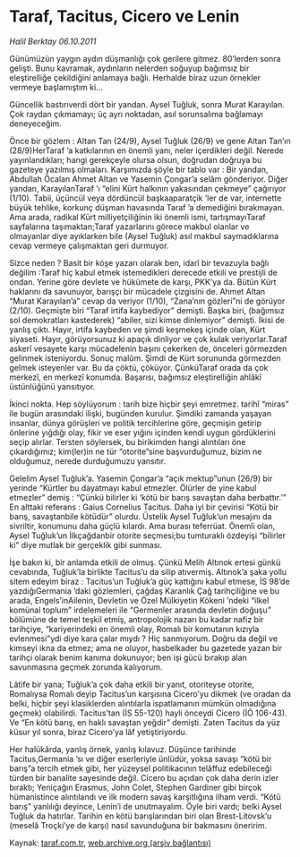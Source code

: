 # Taraf, Tacitus, Cicero ve Lenin

*Halil Berktay 06.10.2011*

<div class="yazi"><p>Günümüzün yaygın aydın düşmanlığı çok gerilere gitmez. 80’lerden sonra gelişti. Bunu kavramak, aydınların nelerden soğuyup bağımsız bir eleştirelliğe çekildiğini anlamaya bağlı. Herhalde biraz uzun örnekler vermeye başlamıştım ki...</p>
<p>Güncellik bastırıverdi dört bir yandan. Aysel Tuğluk, sonra Murat Karayılan. Çok raydan çıkmamayı; üç ayrı noktadan, asıl sorunsalıma bağlamayı deneyeceğim.</p>
<p>Önce bir gözlem : Altan Tan (24/9), Aysel Tuğluk (26/9) ve gene Altan Tan’ın (28/9)HerTaraf ’a katkılarının en önemli yanı, neler içerdikleri değil. Nerede yayınlandıkları; hangi gerekçeyle olursa olsun, doğrudan doğruya bu gazeteye yazılmış olmaları. Karşımızda şöyle bir tablo var : Bir yandan, Abdullah Öcalan Ahmet Altan ve Yasemin Çongar’a selâm gönderiyor. Diğer yandan, KarayılanTaraf ’ı “elini Kürt halkının yakasından çekmeye” çağırıyor (1/10). Tabii, üçüncül veya dördüncül başkaaparatçik ’ler de var, internette büyük tehlike, korkunç düşman havasında Taraf ’a demediğini bırakmayan. Ama arada, radikal Kürt milliyetçiliğinin iki önemli ismi, tartışmayıTaraf sayfalarına taşımaktan;Taraf yazarlarını görece makbul olanlar ve olmayanlar diye ayıklarken bile (Aysel Tuğluk) asıl makbul saymadıklarına cevap vermeye çalışmaktan geri durmuyor.</p>
<p>Sizce neden ? Basit bir köşe yazarı olarak ben, idarî bir tevazuyla bağlı değilim :Taraf hiç kabul etmek istemedikleri derecede etkili ve prestijli de ondan. Yerine göre devlete ve hükümete de karşı, PKK’ya da. Bütün Kürt haklarını da savunuyor, barışçı bir mücadele çizgisini de. Ahmet Altan “Murat Karayılan’a” cevap da veriyor (1/10), “Zana’nın gözleri”ni de görüyor (2/10). Geçmişte biri “Taraf irtifa kaybediyor” demişti. Başka biri, (bağımsız sol demokratları kastederek) “abiler, sizi kimse dinlemiyor” demişti. İkisi de yanlış çıktı. Hayır, irtifa kaybeden ve şimdi keşmekeş içinde olan, Kürt siyaseti. Hayır, görüyorsunuz ki apaçık dinliyor ve çok kulak veriyorlar.Taraf askerî vesayete karşı mücadelenin başını çekerken de, önceleri görmezden gelinmek isteniyordu. Sonuç malûm. Şimdi de Kürt sorununda görmezden gelmek isteyenler var. Bu da çöktü, çöküyor. ÇünküTaraf orada da çok merkezî, en merkezî konumda. Başarısı, bağımsız eleştirelliğin ahlâkî üstünlüğünü yansıtıyor.</p>
<p>İkinci nokta. Hep söylüyorum : tarih bize hiçbir şeyi emretmez. tarihî “miras” ile bugün arasındaki ilişki, bugünden kurulur. Şimdiki zamanda yaşayan insanlar, dünya görüşleri ve politik tercihlerine göre, geçmişin getirip önlerine yığdığı olay, fikir ve eser yığını içinden kendi uygun gördüklerini seçip alırlar. Tersten söylersek, bu birikimden hangi alıntıları öne çıkardığımız; kim(ler)in ne tür “otorite”sine başvurduğumuz, bizim ne olduğumuz, nerede durduğumuzu yansıtır.</p>
<p>Gelelim Aysel Tuğluk’a. Yasemin Çongar’a “açık mektup”unun (26/9) bir yerinde “Kürtler bu dayatmayı kabul etmezler. Ölürler de yine kabul etmezler” demiş : “Çünkü bilirler ki ‘kötü bir barış savaştan daha berbattır.’” En alttaki referans : Gaius Cornelius Tacitus. Daha iyi bir çevirisi “Kötü bir barış, savaştanbile kötüdür” olurdu. Üstelik Aysel Tuğluk’un mesajını da sivriltir, konumunu daha güçlü kılardı. Ama burası teferrüat. Önemli olan, Aysel Tuğluk’un İlkçağdanbir otorite seçmesi;bu tumturaklı özdeyişi “bilirler ki” diye mutlak bir gerçeklik gibi sunması.</p>
<p>İşe bakın ki, bir anlamda etkili de olmuş. Çünkü Melih Altınok ertesi günkü cevabında, Tuğluk’la birlikte Tacitus’u da silip atıvermiş. Altınok’a şaka yollu sitem edeyim biraz : Tacitus’un Tuğluk’a güç kattığını kabul etmese, İS 98’de yazdığıGermania ’daki gözlemleri, çağdaş Karanlık Çağ tarihçiliğine ve bu arada, Engels’inAilenin, Devletin ve Özel Mülkiyetin Kökeni ’ndeki “ilkel komünal toplum” irdelemeleri ile “Germenler arasında devletin doğuşu” bölümüne de temel teşkil etmiş, antropolojik nazarı bu kadar nafiz bir tarihçiye, “kariyerindeki en önemli olay, Romalı bir komutanın kızıyla evlenmesi”ydi diye kara çalar mıydı ? Hiç sanmıyorum. Doğru da değil ve kimseyi ikna da etmez; ama ne oluyor, hasbelkader bu gazetede yazan bir tarihçi olarak benim kanıma dokunuyor; ben işi gücü bırakıp alan savunmasına geçmek zorunda kalıyorum.</p>
<p>Lâtife bir yana; Tuğluk’a çok daha etkili bir yanıt, otoriteyse otorite, Romalıysa Romalı deyip Tacitus’un karşısına Cicero’yu dikmek (ve oradan da belki, hiçbir şeyi klasiklerden alıntılarla ispatlamanın mümkün olmadığına geçmek) olabilirdi. Tacitus’tan (İS 55-120) hayli önceydi Cicero (İÖ 106-43). Ve “En kötü barış, en haklı savaştan yeğdir” demişti. Zaten Tacitus da yüz küsur yıl sonra, biraz Cicero’ya lâf yetiştiriyordu.</p>
<p>Her halükârda, yanlış örnek, yanlış kılavuz. Düşünce tarihinde Tacitus,Germania ’sı ve diğer eserleriyle ünlüdür, yoksa savaşı “kötü bir barış”a tercih etmek gibi, her yüzeysel politikacının telâffuz edebileceği türden bir banalite sayesinde değil. Cicero bu açıdan çok daha derin izler bıraktı; Yeniçağın Erasmus, John Colet, Stephen Gardiner gibi birçok hümanistince alıntılandı ve ilk modern savaş karşıtlığına ilham verdi. “Kötü barış” yanlılığı deyince, Lenin’i de unutmayalım. Öyle biri vardı; belki Aysel Tuğluk da hatırlar. Tarihin en kötü barışlarından biri olan Brest-Litovsk’u (meselâ Troçki’ye de karşı) nasıl savunduğuna bir bakmasını öneririm.</p>
</div>

Kaynak: [taraf.com.tr](http://www.taraf.com.tr/halil-berktay/makale-taraf-tacitus-cicero-ve-lenin.htm), [web.archive.org (arşiv bağlantısı)](http://web.archive.org/web/20131023091439/http://www.taraf.com.tr/halil-berktay/makale-taraf-tacitus-cicero-ve-lenin.htm)
